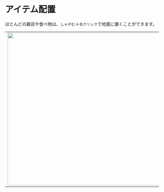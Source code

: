 # アイテム配置
ほとんどの雑貨や食べ物は、`しゃがむ`＋`右クリック`で地面に置くことができます。

<table>
    <tr><td><img src="https://i.imgur.com/8Siakr0.png" width="500"/></td><td><img src="https://i.imgur.com/5W9Epxk.png" width="500"/></td></tr>
</table>